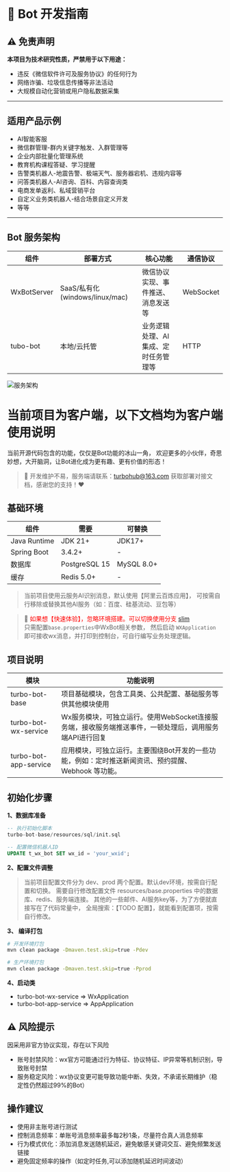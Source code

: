 # 🤖 Bot 开发指南

## ⚠️ 免责声明
**本项目为技术研究性质，严禁用于以下用途：**
- 违反《微信软件许可及服务协议》的任何行为
- 网络诈骗、垃圾信息传播等非法活动
- 大规模自动化营销或用户隐私数据采集
---

## 适用产品示例
- AI智能客服
- 微信群管理-群内关键字触发、入群管理等 
- 企业内部批量化管理系统 
- 教育机构课程答疑、学习提醒
- 告警类机器人-地震告警、极端天气、服务器宕机、违规内容等 
- 问答类机器人-AI咨询、百科、内容查询类 
- 电商发单返利、私域营销平台
- 自定义业务类机器人-结合场景自定义开发 
- 等等
---

## Bot 服务架构

|组件|部署方式|核心功能|通信协议|
|----|----------------------------|-------|--------|
|WxBotServer| SaaS/私有化(windows/linux/mac) |微信协议实现、事件推送、消息发送等|WebSocket|
|tubo-bot| 本地/云托管                     |业务逻辑处理、AI集成、定时任务管理等|HTTP|

![服务架构](https://upload.cc/i1/2025/05/12/HwaEl3.png "服务架构")

# 当前项目为客户端，以下文档均为客户端使用说明

当前开源代码包含的功能，仅仅是Bot功能的冰山一角，
欢迎更多的小伙伴，奇思妙想，大开脑洞，让Bot进化成为更有趣、更有价值的形态！

> 📧 开发维护不易，服务端请联系：turbohub@163.com 获取部署对接文档，感谢您的支持！❤️


## 基础环境

|组件|需要|可替换|
|----|-------|-------|
|Java Runtime|JDK 21+|JDK17+|
|Spring Boot|3.4.2+|-|
|数据库|PostgreSQL 15|MySQL 8.0+|
|缓存|Redis 5.0+|-|

> 当前项目使用云服务AI识别消息，默认使用【阿里云百炼应用】，
可按需自行移除或替换其他AI服务（如：百度、硅基流动、豆包等）

> 🚀 <font color="#FF0000">如果想【快速体验】，忽略环境搭建。可以切换使用分支 [slim](https://github.com/turbolisten/turbo-bot-service/tree/slim)</font><br/>
只需配置`base.properties`中WxBot相关参数， 然后启动 `WXApplication`<br/>
即可接收wx消息，并打印到控制台，可自行编写业务处理逻辑。

## 项目说明

|模块|功能说明|
|-----|-----|
|turbo-bot-base|项目基础模块，包含工具类、公共配置、基础服务等供其他模块使用|
|turbo-bot-wx-service|Wx服务模块，可独立运行。使用WebSocket连接服务端，接收服务端推送事件，一顿处理后，调用服务端API进行回复|
|turbo-bot-app-service|应用模块，可独立运行。主要围绕Bot开发的一些功能，例如：定时推送新闻资讯、预约提醒、Webhook 等功能。|

## 初始化步骤

**1、数据库准备**
```sql
-- 执行初始化脚本
turbo-bot-base/resources/sql/init.sql

-- 配置微信机器人ID
UPDATE t_wx_bot SET wx_id = 'your_wxid';
```

**2、配置文件调整**

>  当前项目配置文件分为 dev、prod 两个配置。默认dev环境，按需自行配置和切换。
需要自行修改配置文件 resources/base.properties 中的数据库、redis、服务端连接。
其他的一些邮件、AI服务key等，为了方便就直接写在了代码常量中，
全局搜索：【TODO 配置】，就能看到配置项，按需自行修改。

**3、 编译打包**

```bash
# 开发环境打包
mvn clean package -Dmaven.test.skip=true -Pdev

# 生产环境打包
mvn clean package -Dmaven.test.skip=true -Pprod
```

**4、启动类**
- turbo-bot-wx-service => WxApplication
- turbo-bot-app-service => AppApplication

## ⚠️ 风险提示
因采用非官方协议实现，存在以下风险
- 账号封禁风险：wx官方可能通过行为特征、协议特征、IP异常等机制识别，导致账号封禁
- 服务稳定风险：wx协议变更可能导致功能中断、失效，不承诺长期维护（稳定性仍然超过99%的Bot）

## 操作建议
- 使用非主账号进行测试
- 控制消息频率：单账号消息频率最多每2秒1条，尽量符合真人消息频率
- 行为模式优化：添加消息发送随机延迟，避免敏感关键词交互、避免频繁发送链接
- 避免固定频率的操作（如定时任务,可以添加随机延迟时间波动）
